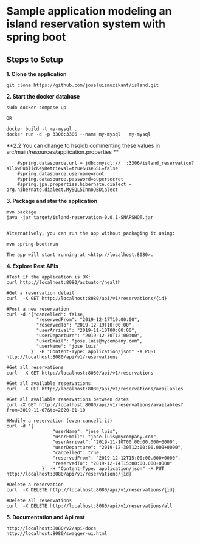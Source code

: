 # Sample application modeling an island reservation system with spring boot 

## Steps to Setup

**1. Clone the application**

	git clone https://github.com/joseluismuzikant/island.git

**2. Start the docker database**
 		
 	sudo docker-compose up
 	
 	OR
 	
 	docker build -t my-mysql .
    docker run -d -p 3306:3306 --name my-mysql   my-mysql


**2.2 You can change to hsqldb commenting these values in src/main/resources/application.properties **
        
        #spring.datasource.url = jdbc:mysql://	:3306/island_reservation?allowPublicKeyRetrieval=true&useSSL=false
        #spring.datasource.username=root
        #spring.datasource.password=supersecret
        #spring.jpa.properties.hibernate.dialect = org.hibernate.dialect.MySQL5InnoDBDialect

**3. Package and star the application**

	mvn package
	java -jar target/island-reservation-0.0.1-SNAPSHOT.jar


	Alternatively, you can run the app without packaging it using:

	mvn spring-boot:run

	The app will start running at <http://localhost:8080>.

**4. Explore Rest APIs**

	#Test if the application is OK:
	curl http://localhost:8080/actuator/health
	
	#Get a reservation detail
	curl  -X GET http://localhost:8080/api/v1/reservations/{id}

	#Post a new reservation
    curl -d '{"cancelled": false,
               "reservedFrom": "2019-12-17T10:00:00",
               "reservedTo": "2019-12-19T10:00:00",
               "userArrival": "2019-11-10T00:00:00",
               "userDeparture": "2019-12-30T12:00:00",
               "userEmail": "jose.luis@mycompany.com",
               "userName": "jose luis"
             }' -H "Content-Type: application/json" -X POST http://localhost:8080/api/v1/reservations

	#Get all reservations
	curl  -X GET http://localhost:8080/api/v1/reservations
    
    #Get all available reservations
    curl  -X GET http://localhost:8080/api/v1/reservations/availables
    
    #Get all available reservations between dates
    curl -X GET http://localhost:8080/api/v1/reservations/availables?from=2019-11-07&to=2020-01-10
    	
    #Modify a reservation (even cancell it)
    curl -d '{
                     "userName": "jose luis",
                     "userEmail": "jose.luis@mycompany.com",
                     "userArrival": "2019-11-10T00:00:00.000+0000",
                     "userDeparture": "2019-12-30T12:00:00.000+0000",
                     "cancelled": true,
                     "reservedFrom": "2019-12-12T15:00:00.000+0000",
                     "reservedTo": "2019-12-14T15:00:00.000+0000"
                 }' -H "Content-Type: application/json" -X PUT http://localhost:8080/api/v1/reservations/{id}

	#Delete a reservation 
	curl  -X DELETE http://localhost:8080/api/v1/reservations/{id}
	
	#Delete all reservations 
    curl  -X DELETE http://localhost:8080/api/v1/reservations/all
             
**5. Documentation and Api rest**

	http://localhost:8080/v2/api-docs
	http://localhost:8080/swagger-ui.html
 	
